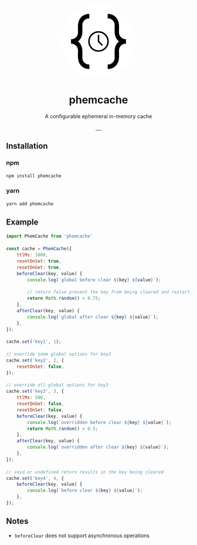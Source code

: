 <p align="center">
	<img src="./logo.svg" style="border-radius:50%;" />
</p>
<h1 align="center">phemcache</h1>
<p align="center">A configurable ephemeral in-memory cache</p>
<p align="center">
  <a aria-label="NPM version" href="https://www.npmjs.com/package/phemcache">
    <img alt="" src="https://badgen.net/npm/v/phemcache">
  </a>
  <a aria-label="Package size" href="https://bundlephobia.com/result?p=phemcache">
    <img alt="" src="https://badgen.net/bundlephobia/minzip/phemcache">
  </a>
  <a aria-label="License" href="https://github.com/dillonstreator/phemcache/blob/main/LICENSE">
    <img alt="" src="https://badgen.net/npm/license/phemcache">
  </a>
  <a aria-label="Typescript" href="https://github.com/dillonstreator/phemcache/blob/main/src/cache.ts">
    <img alt="" src="https://badgen.net/npm/types/phemcache">
  </a>
  <a aria-label="CodeFactor" href="https://www.codefactor.io/repository/github/dillonstreator/phemcache">
    <img alt="" src="https://www.codefactor.io/repository/github/dillonstreator/phemcache/badge">
  </a>
</p>


## Installation

### npm
```bash
npm install phemcache
```

### yarn
```bash
yarn add phemcache
```

## Example

```javascript
import PhemCache from 'phemcache'

const cache = PhemCache({
	ttlMs: 1000,
	resetOnSet: true,
	resetOnGet: true,
	beforeClear(key, value) {
		console.log(`global before clear ${key} ${value}`);

		// return false prevent the key from being cleared and restarting the ttl timer
		return Math.random() > 0.75;
	},
	afterClear(key, value) {
		console.log(`global after clear ${key} ${value}`);
	},
});

cache.set('key1', 1);

// override some global options for key2
cache.set('key2', 2, {
	resetOnSet: false,
});

// override all global options for key3
cache.set('key3', 3, {
	ttlMs: 500,
	resetOnGet: false,
	resetOnSet: false,
	beforeClear(key, value) {
		console.log(`overridden before clear ${key} ${value}`);
		return Math.random() > 0.5;
	},
	afterClear(key, value) {
		console.log(`overridden after clear ${key} ${value}`);
	},
});

// void or undefined return results in the key being cleared
cache.set('key4', 4, {
	beforeClear(key, value) {
		console.log(`before clear ${key} ${value}`);
	},
});

```

## Notes

- `beforeClear` does not support asynchronous operations